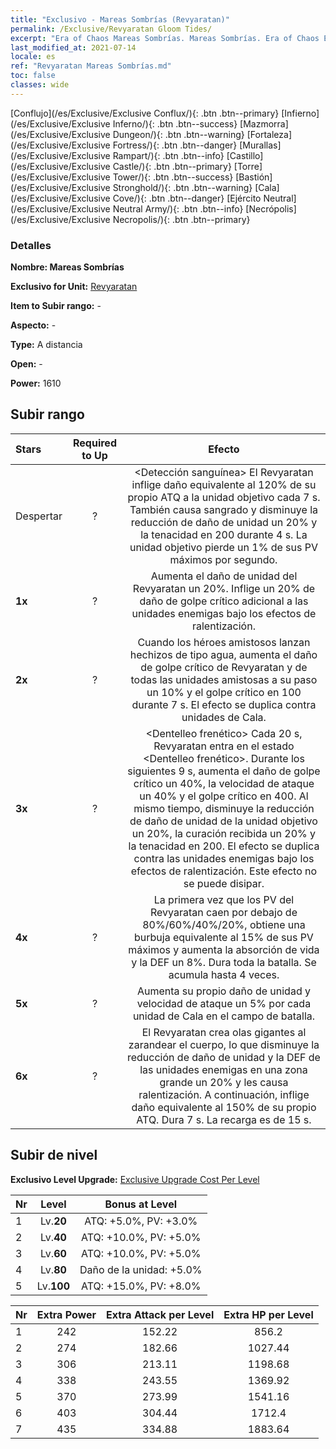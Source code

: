 ```yaml
---
title: "Exclusivo - Mareas Sombrías (Revyaratan)"
permalink: /Exclusive/Revyaratan Gloom Tides/
excerpt: "Era of Chaos Mareas Sombrías. Mareas Sombrías. Era of Chaos Exclusivo Mareas Sombrías. Revyaratan Exclusivo."
last_modified_at: 2021-07-14
locale: es
ref: "Revyaratan Mareas Sombrías.md"
toc: false
classes: wide
---
```

 [Conflujo](/es/Exclusive/Exclusive Conflux/){: .btn .btn--primary} [Infierno](/es/Exclusive/Exclusive Inferno/){: .btn .btn--success} [Mazmorra](/es/Exclusive/Exclusive Dungeon/){: .btn .btn--warning} [Fortaleza](/es/Exclusive/Exclusive Fortress/){: .btn .btn--danger} [Murallas](/es/Exclusive/Exclusive Rampart/){: .btn .btn--info} [Castillo](/es/Exclusive/Exclusive Castle/){: .btn .btn--primary} [Torre](/es/Exclusive/Exclusive Tower/){: .btn .btn--success} [Bastión](/es/Exclusive/Exclusive Stronghold/){: .btn .btn--warning} [Cala](/es/Exclusive/Exclusive Cove/){: .btn .btn--danger} [Ejército Neutral](/es/Exclusive/Exclusive Neutral Army/){: .btn .btn--info} [Necrópolis](/es/Exclusive/Exclusive Necropolis/){: .btn .btn--primary} 

### Detalles
 **Nombre: Mareas Sombrías** 

 **Exclusivo for Unit:** [Revyaratan](/es/units/Revyaratan/) 

 **Item to Subir rango:** -

 **Aspecto:** -

 **Type:** A distancia

 **Open:** -

 **Power:** 1610

## Subir rango

  |     Stars    |  Required to Up | Efecto |
  |:-------------|:---------------:|:---------------:|
  |  Despertar  | ? | <Detección sanguínea> El Revyaratan inflige daño equivalente al 120% de su propio ATQ a la unidad objetivo cada 7 s. También causa sangrado y disminuye la reducción de daño de unidad un 20% y la tenacidad en 200 durante 4 s. La unidad objetivo pierde un 1% de sus PV máximos por segundo. |
  | **1x** <i class="fas fa-star"/> | ? | Aumenta el daño de unidad del Revyaratan un 20%. Inflige un 20% de daño de golpe crítico adicional a las unidades enemigas bajo los efectos de ralentización. |
  | **2x** <i class="fas fa-star"/> | ? | Cuando los héroes amistosos lanzan hechizos de tipo agua, aumenta el daño de golpe crítico de Revyaratan y de todas las unidades amistosas a su paso un 10% y el golpe crítico en 100 durante 7 s. El efecto se duplica contra unidades de Cala. |
  | **3x** <i class="fas fa-star"/> | ? | <Dentelleo frenético> Cada 20 s, Revyaratan entra en el estado <Dentelleo frenético>. Durante los siguientes 9 s, aumenta el daño de golpe crítico un 40%, la velocidad de ataque un 40% y el golpe crítico en 400. Al mismo tiempo, disminuye la reducción de daño de unidad de la unidad objetivo un 20%, la curación recibida un 20% y la tenacidad en 200. El efecto se duplica contra las unidades enemigas bajo los efectos de ralentización. Este efecto no se puede disipar. |
  | **4x** <i class="fas fa-star"/> | ? | La primera vez que los PV del Revyaratan caen por debajo de 80%/60%/40%/20%, obtiene una burbuja equivalente al 15% de sus PV máximos y aumenta la absorción de vida y la DEF un 8%. Dura toda la batalla. Se acumula hasta 4 veces. |
  | **5x** <i class="fas fa-star"/> | ? | Aumenta su propio daño de unidad y velocidad de ataque un 5% por cada unidad de Cala en el campo de batalla. |
  | **6x** <i class="fas fa-star"/> | ? | <Funeral en alta mar> El Revyaratan crea olas gigantes al zarandear el cuerpo, lo que disminuye la reducción de daño de unidad y la DEF de las unidades enemigas en una zona grande un 20% y les causa ralentización. A continuación, inflige daño equivalente al 150% de su propio ATQ. Dura 7 s. La recarga es de 15 s. |


## Subir de nivel
 **Exclusivo Level Upgrade:** [Exclusive Upgrade Cost Per Level](/Exclusive/ExclusiveUpgradeCostPerLevel/)

  |  Nr  |   Level  | Bonus at Level |
  |:-----|:--------:|:--------------:|
  | 1 | Lv.**20** | ATQ: +5.0%, PV: +3.0% |
  | 2 | Lv.**40** | ATQ: +10.0%, PV: +5.0% |
  | 3 | Lv.**60** | ATQ: +10.0%, PV: +5.0% |
  | 4 | Lv.**80** | Daño de la unidad: +5.0% |
  | 5 | Lv.**100** | ATQ: +15.0%, PV: +8.0% |


  |  Nr  |  Extra Power | Extra Attack per Level | Extra HP per Level |
  |:-----|:--------:|:--------:|:--------:|
  | 1 | 242 | 152.22 | 856.2 |
  | 2 | 274 | 182.66 | 1027.44 |
  | 3 | 306 | 213.11 | 1198.68 |
  | 4 | 338 | 243.55 | 1369.92 |
  | 5 | 370 | 273.99 | 1541.16 |
  | 6 | 403 | 304.44 | 1712.4 |
  | 7 | 435 | 334.88 | 1883.64 |


